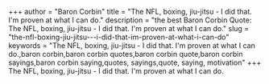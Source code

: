 +++
author = "Baron Corbin"
title = "The NFL, boxing, jiu-jitsu - I did that. I'm proven at what I can do."
description = "the best Baron Corbin Quote: The NFL, boxing, jiu-jitsu - I did that. I'm proven at what I can do."
slug = "the-nfl-boxing-jiu-jitsu---i-did-that-im-proven-at-what-i-can-do"
keywords = "The NFL, boxing, jiu-jitsu - I did that. I'm proven at what I can do.,baron corbin,baron corbin quotes,baron corbin quote,baron corbin sayings,baron corbin saying,quotes, sayings,quote, saying, motivation"
+++
The NFL, boxing, jiu-jitsu - I did that. I'm proven at what I can do.
